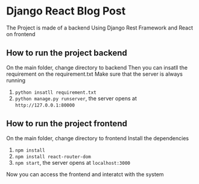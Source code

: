 # Django React Blog Post

The Project is made of a backend Using Django Rest Framework and React on frontend

## How to run the project backend
On the main folder, change directory to backend
Then you can insatll the requirement on the requirement.txt
Make sure that the server is always running
1. `python insatll requirement.txt`
2. `python manage.py runserver`, the server opens at `http://127.0.0.1:80000`

## How to run the project frontend
On the main folder, change directory to frontend
Install the dependencies
1. `npm install`
2. `npm install react-router-dom`
3. `npm start`, the server opens at `localhost:3000`

Now you can access the frontend and interatct with the system






 